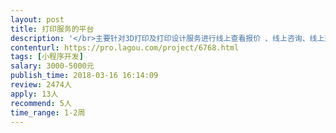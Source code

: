 ```yaml
---                
layout: post       
title: 打印服务的平台           
description: '</br>主要针对3D打印及打印设计服务进行线上查看报价 、线上咨询、线上交易、售后等一系列运营服务的小程序平台。</br>'     
contenturl: https://pro.lagou.com/project/6768.html      
tags: [小程序开发]            
salary: 3000-5000元          
publish_time: 2018-03-16 16:14:09         
review: 2474人                   
apply: 13人                   
recommend: 5人                   
time_range: 1-2周              
---                 
```


